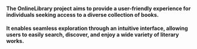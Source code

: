 #### The OnlineLibrary project  aims to provide a user-friendly experience for individuals seeking access to a diverse collection of books. 

#### It enables seamless exploration through an intuitive interface, allowing users to easily search, discover, and enjoy a wide variety of literary works.
